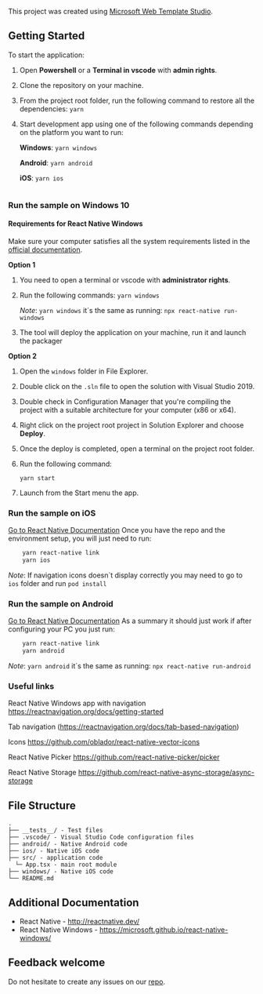 ﻿This project was created using [Microsoft Web Template Studio](https://github.com/Microsoft/WebTemplateStudio).

## Getting Started
To start the application:
  1. Open **Powershell** or a **Terminal in vscode** with **admin rights**.
  1. Clone the repository on your machine.
  1. From the project root folder, run the following command to restore all the dependencies:
        `yarn`
  1. Start development app using one of the following commands depending on the platform you want to run:

        **Windows**: `yarn windows`

        **Android**: `yarn android`

        **iOS**: `yarn ios`
        ```

### Run the sample on Windows 10

#### Requirements for React Native Windows ####
Make sure your computer satisfies all the system requirements listed in the [official documentation](https://microsoft.github.io/react-native-windows/docs/rnw-dependencies).

**Option 1**

1. You need to open a terminal or vscode with **administrator rights**.
2. Run the following commands:
    `yarn windows`

    *Note*: ```yarn windows``` it´s the same as running: ```npx react-native run-windows```
3. The tool will deploy the application on your machine, run it and launch the packager

**Option 2**
1. Open the `windows` folder in File Explorer.
2. Double click on the `.sln` file to open the solution with Visual Studio 2019.
3. Double check in Configuration Manager that you're compiling the project with a suitable architecture for your computer (x86 or x64).
4. Right click on the project root project in Solution Explorer and choose **Deploy**.
5. Once the deploy is completed, open a terminal on the project root folder.
6. Run the following command:

    `yarn start`
7. Launch from the Start menu the app.


### Run the sample on iOS
[Go to React Native Documentation](https://reactnative.dev/docs/environment-setup)
Once you have the repo and the environment setup, you will just need to run:
```bash
    yarn react-native link
    yarn ios
```

*Note*: If navigation icons doesn´t display correctly you may need to go to ```ios``` folder and run ```pod install```

### Run the sample on Android
[Go to React Native Documentation](https://reactnative.dev/docs/environment-setup)
As a summary it should just work if after configuring your PC you just run:
```bash
    yarn react-native link
    yarn android
```

*Note*: ```yarn android``` it´s the same as running: ```npx react-native run-android```

### Useful links
React Native Windows app with navigation https://reactnavigation.org/docs/getting-started

Tab navigation (https://reactnavigation.org/docs/tab-based-navigation)

Icons https://github.com/oblador/react-native-vector-icons

React Native Picker https://github.com/react-native-picker/picker

React Native Storage https://github.com/react-native-async-storage/async-storage


## File Structure
```
.
├── __tests__/ - Test files
├── .vscode/ - Visual Studio Code configuration files
├── android/ - Native Android code
├── ios/ - Native iOS code
├── src/ - application code
  └─ App.tsx - main root module
├── windows/ - Native iOS code
└── README.md
```

## Additional Documentation
- React Native - http://reactnative.dev/
- React Native Windows - https://microsoft.github.io/react-native-windows/

## Feedback welcome
Do not hesitate to create any issues on our [repo](https://github.com/microsoft/WebTemplateStudio/issues).
